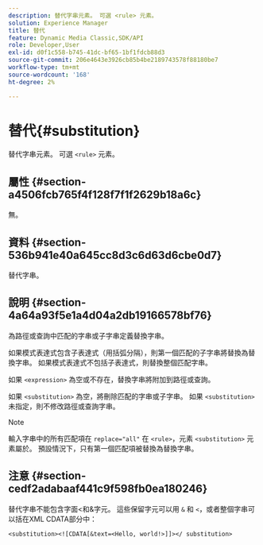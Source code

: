 ```yaml
---
description: 替代字串元素。 可選 <rule> 元素。
solution: Experience Manager
title: 替代
feature: Dynamic Media Classic,SDK/API
role: Developer,User
exl-id: d0f1c558-b745-41dc-bf65-1bf1fdcb88d3
source-git-commit: 206e4643e3926cb85b4be2189743578f88180be7
workflow-type: tm+mt
source-wordcount: '168'
ht-degree: 2%

---
```


# 替代{#substitution}

替代字串元素。 可選 `<rule>` 元素。

## 屬性 {#section-a4506fcb765f4f128f7f1f2629b18a6c}

無。

## 資料 {#section-536b941e40a645cc8d3c6d63d6cbe0d7}

替代字串。

## 說明 {#section-4a64a93f5e1a4d04a2db19166578bf76}

為路徑或查詢中匹配的字串或子字串定義替換字串。

如果模式表達式包含子表達式（用括弧分隔），則第一個匹配的子字串將替換為替換字串。 如果模式表達式不包括子表達式，則替換整個匹配字串。

如果 `<expression>` 為空或不存在，替換字串將附加到路徑或查詢。

如果 `<substitution>` 為空，將刪除匹配的字串或子字串。 如果 `<substitution>` 未指定，則不修改路徑或查詢字串。

>[!NOTE]
>
>輸入字串中的所有匹配項在 `replace="all"` 在 `<rule>`，元素 `<substitution>` 元素屬於。 預設情況下，只有第一個匹配項被替換為替換字串。

## 注意 {#section-cedf2adabaaf441c9f598fb0ea180246}

替代字串不能包含字面&lt;和&amp;字元。 這些保留字元可以用 `&` 和 `<`，或者整個字串可以括在XML CDATA部分中：

`<substitution><![CDATA[&text=<Hello, world!>]]></ substitution>`
